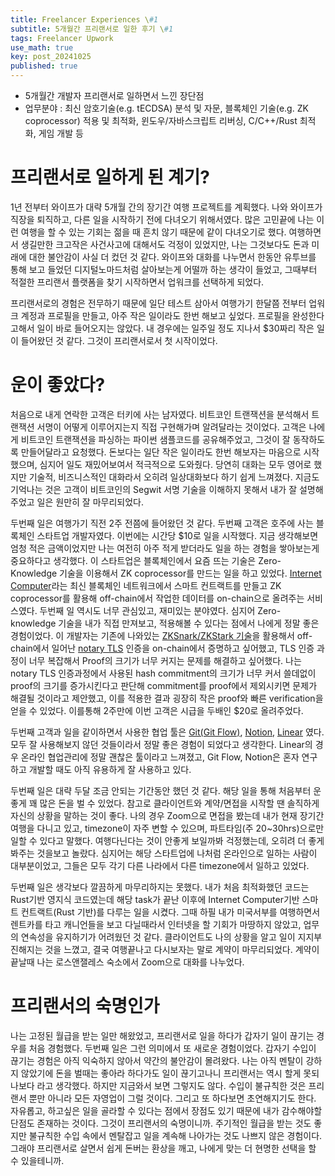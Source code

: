 ```yaml
---
title: Freelancer Experiences \#1
subtitle: 5개월간 프리랜서로 일한 후기 \#1
tags: Freelancer Upwork
use_math: true
key: post_20241025
published: true
---
```


* 5개월간 개발자 프리랜서로 일하면서 느낀 장단점
* 업무분야 : 최신 암호기술(e.g. tECDSA) 분석 및 자문, 블록체인 기술(e.g. ZK coprocessor) 적용 및 최적화, 윈도우/자바스크립트 리버싱, C/C++/Rust 최적화, 게임 개발 등

# 프리랜서로 일하게 된 계기?
1년 전부터 와이프가 대략 5개월 간의 장기간 여행 프로젝트를 계획했다. 나와 와이프가 직장을 퇴직하고, 다른 일을 시작하기 전에 다녀오기 위해서였다. 많은 고민끝에 나는 이런 여행을 할 수 있는 기회는 젊을 때 흔치 않기 때문에 같이 다녀오기로 했다. 여행하면서 생길만한 크고작은 사건사고에 대해서도 걱정이 있었지만, 나는 그것보다도 돈과 미래에 대한 불안감이 사실 더 컸던 것 같다. 와이프와 대화를 나누면서 한동안 유투브를 통해 보고 들었던 디지털노마드처럼 살아보는게 어떨까 하는 생각이 들었고, 그때부터 적절한 프리랜서 플랫폼을 찾기 시작하면서 업워크를 선택하게 되었다.

프리랜서로의 경험은 전무하기 때문에 일단 테스트 삼아서 여행가기 한달쯤 전부터 업워크 계정과 프로필을 만들고, 아주 작은 일이라도 한번 해보고 싶었다. 프로필을 완성한다고해서 일이 바로 들어오지는 않았다. 내 경우에는 일주일 정도 지나서 $30짜리 작은 일이 들어왔던 것 같다. 그것이 프리랜서로서 첫 시작이었다.

# 운이 좋았다?
처음으로 내게 연락한 고객은 터키에 사는 남자였다. 비트코인 트랜잭션을 분석해서 트랜잭션 서명이 어떻게 이루어지는지 직접 구현해가며 알려달라는 것이었다. 고객은 나에게 비트코인 트랜잭션을 파싱하는 파이썬 샘플코드를 공유해주었고, 그것이 잘 동작하도록 만들어달라고 요청했다. 돈보다는 일단 작은 일이라도 한번 해보자는 마음으로 시작했으며, 심지어 일도 재밌어보여서 적극적으로 도와줬다. 당연히 대화는 모두 영어로 했지만 기술적, 비즈니스적인 대화라서 오히려 일상대화보다 하기 쉽게 느껴졌다. 지금도 기억나는 것은 고객이 비트코인의 Segwit 서명 기술을 이해하지 못해서 내가 잘 설명해주었고 일은 원만히 잘 마무리되었다.

두번째 일은 여행가기 직전 2주 전쯤에 들어왔던 것 같다. 두번째 고객은 호주에 사는 블록체인 스타트업 개발자였다. 이번에는 시간당 $10로 일을 시작했다. 지금 생각해보면 엄청 적은 금액이었지만 나는 여전히 아주 적게 받더라도 일을 하는 경험을 쌓아보는게 중요하다고 생각했다. 이 스타트업은 블록체인에서 요즘 뜨는 기술은 Zero-Knowledge 기술을 이용해서 ZK coprocessor를 만드는 일을 하고 있었다. [Internet Computer](https://internetcomputer.org/)라는 최신 블록체인 네트워크에서 스마트 컨트랙트를 만들고 ZK coprocessor를 활용해 off-chain에서 작업한 데이터를 on-chain으로 올려주는 서비스였다. 두번째 일 역시도 너무 관심있고, 재미있는 분야였다. 심지어 Zero-knowledge 기술을 내가 직접 만져보고, 적용해볼 수 있다는 점에서 나에게 정말 좋은 경험이었다. 이 개발자는 기존에 나와있는 [ZKSnark/ZKStark 기술](https://github.com/risc0/risc0)을 활용해서 off-chain에서 일어난 [notary TLS](https://docs.tlsnotary.org/) 인증을 on-chain에서 증명하고 싶어했고, TLS 인증 과정이 너무 복잡해서 Proof의 크기가 너무 커지는 문제를 해결하고 싶어했다. 나는 notary TLS 인증과정에서 사용된 hash commitment의 크기가 너무 커서 쓸데없이 proof의 크기를 증가시킨다고 판단해 commitment를 proof에서 제외시키면 문제가 해결될 것이라고 제안했고, 이를 적용한 결과 굉장히 작은 proof와 빠른 verification을 얻을 수 있었다. 이를통해 2주만에 이번 고객은 시급을 두배인 $20로 올려주었다.

두번째 고객과 일을 같이하면서 사용한 협업 툴은 [Git(Git Flow)](https://marketplace.visualstudio.com/items?itemName=Serhioromano.vscode-gitflow), [Notion](https://www.notion.so/), [Linear](https://linear.app/) 였다. 모두 잘 사용해보지 않던 것들이라서 정말 좋은 경험이 되었다고 생각한다. Linear의 경우 온라인 협업관리에 정말 괜찮은 툴이라고 느껴졌고, Git Flow, Notion은 혼자 연구하고 개발할 때도 아직 유용하게 잘 사용하고 있다.

두번째 일은 대략 두달 조금 안되는 기간동안 했던 것 같다. 해당 일을 통해 처음부터 운좋게 꽤 많은 돈을 벌 수 있었다. 참고로 클라이언트와 계약/면접을 시작할 땐 솔직하게 자신의 상황을 말하는 것이 좋다. 나의 경우 Zoom으로 면접을 봤는데 내가 현재 장기간 여행을 다니고 있고, timezone이 자주 변할 수 있으며, 파트타임(주 20~30hrs)으로만 일할 수 있다고 말했다. 여행다닌다는 것이 안좋게 보일까봐 걱정했는데, 오히려 더 좋게 봐주는 것을보고 놀랐다. 심지어는 해당 스타트업에 나처럼 온라인으로 일하는 사람이 대부분이었고, 그들은 모두 각기 다른 나라에서 다른 timezone에서 일하고 있었다.

두번째 일은 생각보다 깔끔하게 마무리하지는 못했다. 내가 처음 최적화했던 코드는 Rust기반 영지식 코드였는데 해당 task가 끝난 이후에 Internet Computer기반 스마트 컨트랙트(Rust 기반)를 다루는 일을 시켰다. 그때 하필 내가 미국서부를 여행하면서 렌트카를 타고 캐니언들을 보고 다닐때라서 인터넷을 할 기회가 마땅하지 않았고, 업무의 연속성을 유지하기가 어려웠던 것 같다. 클라이언트도 나의 상황을 알고 일이 지지부진해지는 것을 느꼈고, 결국 여행끝나고 다시보자는 말로 계약이 마무리되었다. 계약이 끝날때 나는 로스앤잴레스 숙소에서 Zoom으로 대화를 나누었다.

# 프리랜서의 숙명인가
나는 고정된 월급을 받는 일만 해왔었고, 프리랜서로 일을 하다가 갑자기 일이 끊기는 경우를 처음 경험했다. 두번째 일은 그런 의미에서 또 새로운 경험이었다. 갑자기 수입이 끊기는 경험은 아직 익숙하지 않아서 약간의 불안감이 몰려왔다. 나는 아직 멘탈이 강하지 않았기에 돈을 벌때는 좋아라 하다가도 일이 끊기고나니 프리랜서는 역시 할게 못되나보다 라고 생각했다. 하지만 지금와서 보면 그렇지도 않다. 수입이 불규칙한 것은 프리랜서 뿐만 아니라 모든 자영업이 그럴 것이다. 그리고 또 하다보면 초연해지기도 한다. 자유롭고, 하고싶은 일을 골라할 수 있다는 점에서 장점도 있기 때문에 내가 감수해야할 단점도 존재하는 것이다. 그것이 프리랜서의 숙명이니까. 주기적인 월급을 받는 것도 좋지만 불규칙한 수입 속에서 멘탈잡고 일을 계속해 나아가는 것도 나쁘지 않은 경험이다. 그래야 프리랜서로 살면서 쉽게 돈버는 환상을 깨고, 나에게 맞는 더 현명한 선택을 할 수 있을테니까.
